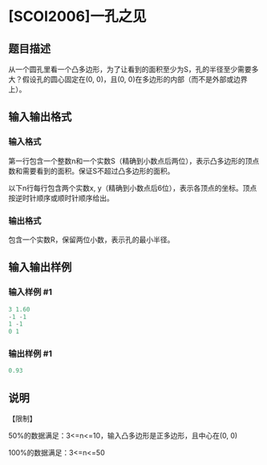 # [SCOI2006]一孔之见

## 题目描述

从一个圆孔里看一个凸多边形，为了让看到的面积至少为S，孔的半径至少需要多大？假设孔的圆心固定在(0, 0)，且(0, 0)在多边形的内部（而不是外部或边界上）。

## 输入输出格式

### 输入格式

第一行包含一个整数n和一个实数S（精确到小数点后两位），表示凸多边形的顶点数和需要看到的面积。保证S不超过凸多边形的面积。

以下n行每行包含两个实数x, y（精确到小数点后6位），表示各顶点的坐标。顶点按逆时针顺序或顺时针顺序给出。

### 输出格式

包含一个实数R，保留两位小数，表示孔的最小半径。

## 输入输出样例

### 输入样例 #1

```cpp
3 1.60
-1 -1
1 -1
0 1

```
### 输出样例 #1

```cpp
0.93
```


## 说明

【限制】

50%的数据满足：3<=n<=10，输入凸多边形是正多边形，且中心在(0, 0)

100%的数据满足：3<=n<=50

